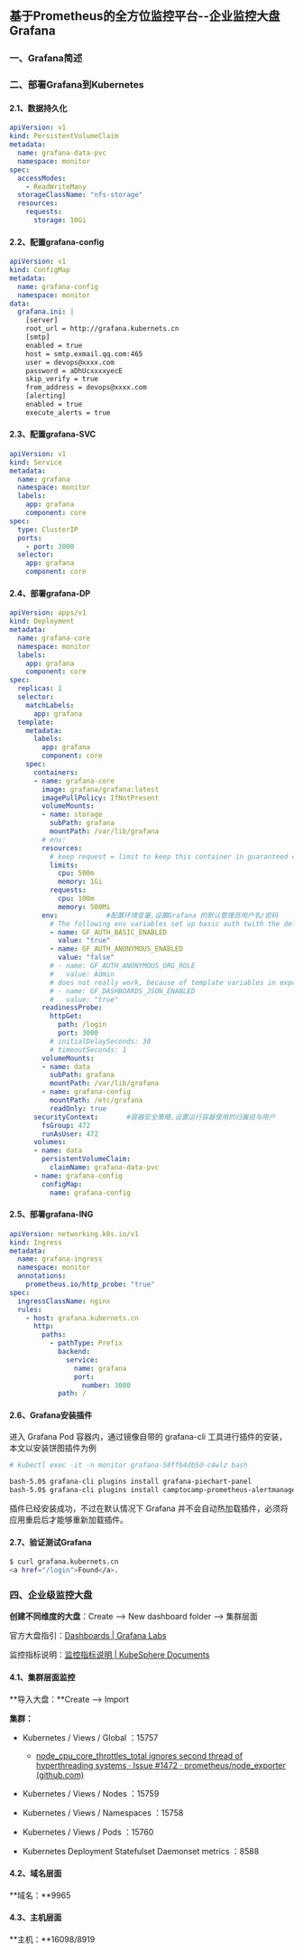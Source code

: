 ## 基于Prometheus的全方位监控平台--企业监控大盘Grafana

### 一、Grafana简述


### 二、部署Grafana到Kubernetes

#### 2.1、数据持久化

```yaml
apiVersion: v1
kind: PersistentVolumeClaim
metadata:
  name: grafana-data-pvc
  namespace: monitor
spec:
  accessModes:
    - ReadWriteMany
  storageClassName: "nfs-storage"
  resources:
    requests:
      storage: 10Gi
```

#### 2.2、配置grafana-config

```yaml
apiVersion: v1
kind: ConfigMap
metadata:
  name: grafana-config
  namespace: monitor
data:
  grafana.ini: |
    [server]
    root_url = http://grafana.kubernets.cn
    [smtp]
    enabled = true
    host = smtp.exmail.qq.com:465
    user = devops@xxxx.com
    password = aDhUcxxxxyecE
    skip_verify = true
    from_address = devops@xxxx.com
    [alerting]
    enabled = true
    execute_alerts = true
```

#### 2.3、配置grafana-SVC

```yaml
apiVersion: v1
kind: Service
metadata:
  name: grafana
  namespace: monitor
  labels:
    app: grafana
    component: core
spec:
  type: ClusterIP
  ports:
    - port: 3000
  selector:
    app: grafana
    component: core
```

#### 2.4、部署grafana-DP

```yaml
apiVersion: apps/v1
kind: Deployment
metadata:
  name: grafana-core
  namespace: monitor
  labels:
    app: grafana
    component: core
spec:
  replicas: 1
  selector:
    matchLabels:
      app: grafana
  template:
    metadata:
      labels:
        app: grafana
        component: core
    spec:
      containers:
      - name: grafana-core
        image: grafana/grafana:latest
        imagePullPolicy: IfNotPresent
        volumeMounts:
        - name: storage
          subPath: grafana
          mountPath: /var/lib/grafana
        # env:
        resources:
          # keep request = limit to keep this container in guaranteed class
          limits:
            cpu: 500m
            memory: 1Gi
          requests:
            cpu: 100m
            memory: 500Mi
        env: 			#配置环境变量,设置Grafana 的默认管理员用户名/密码
          # The following env variables set up basic auth twith the default admin user and admin password.
          - name: GF_AUTH_BASIC_ENABLED
            value: "true"
          - name: GF_AUTH_ANONYMOUS_ENABLED
            value: "false"
          # - name: GF_AUTH_ANONYMOUS_ORG_ROLE
          #   value: Admin
          # does not really work, because of template variables in exported dashboards:
          # - name: GF_DASHBOARDS_JSON_ENABLED
          #   value: "true"
        readinessProbe:
          httpGet:
            path: /login
            port: 3000
          # initialDelaySeconds: 30
          # timeoutSeconds: 1
        volumeMounts:
        - name: data
          subPath: grafana
          mountPath: /var/lib/grafana
        - name: grafana-config
          mountPath: /etc/grafana
          readOnly: true
      securityContext:		 #容器安全策略,设置运行容器使用的归属组与用户
        fsGroup: 472
        runAsUser: 472
      volumes:
      - name: data
        persistentVolumeClaim:
          claimName: grafana-data-pvc
      - name: grafana-config
        configMap:
          name: grafana-config
```

#### 2.5、部署grafana-ING

```yaml
apiVersion: networking.k8s.io/v1
kind: Ingress
metadata:
  name: grafana-ingress
  namespace: monitor
  annotations:
    prometheus.io/http_probe: "true"
spec:
  ingressClassName: nginx
  rules:
    - host: grafana.kubernets.cn
      http:
        paths:
          - pathType: Prefix
            backend:
              service:
                name: grafana
                port:
                  number: 3000
            path: /
```

#### 2.6、Grafana安装插件

进入 Grafana Pod 容器内，通过镜像自带的 grafana-cli 工具进行插件的安装，本文以安装饼图插件为例

```bash
# kubectl exec -it -n monitor grafana-58ffb4db5d-c4wlz bash

bash-5.0$ grafana-cli plugins install grafana-piechart-panel
bash-5.0$ grafana-cli plugins install camptocamp-prometheus-alertmanager-datasource
```

插件已经安装成功，不过在默认情况下 Grafana 并不会自动热加载插件，必须将应用重启后才能够重新加载插件。

#### 2.7、验证测试Grafana

```bash
$ curl grafana.kubernets.cn
<a href="/login">Found</a>.
```
### 四、企业级监控大盘

**创建不同维度的大盘**：Create --> New dashboard folder --> 集群层面

官方大盘指引：[Dashboards | Grafana Labs](https://grafana.com/grafana/dashboards/)

监控指标说明：[监控指标说明 | KubeSphere Documents](https://v2-1.docs.kubesphere.io/docs/zh-CN/api-reference/monitoring-metrics/)

#### 4.1、集群层面监控

**导入大盘：**Create --> Import

**集群：**

- Kubernetes / Views / Global ：15757
  - [node_cpu_core_throttles_total ignores second thread of hyperthreading systems · Issue #1472 · prometheus/node_exporter (github.com)](https://github.com/prometheus/node_exporter/issues/1472)

- Kubernetes / Views / Nodes  ：15759
- Kubernetes / Views / Namespaces ：15758
- Kubernetes / Views / Pods ：15760
- Kubernetes Deployment Statefulset Daemonset metrics  ：8588

#### 4.2、域名层面

**域名：**9965

#### 4.3、主机层面

**主机：**16098/8919

